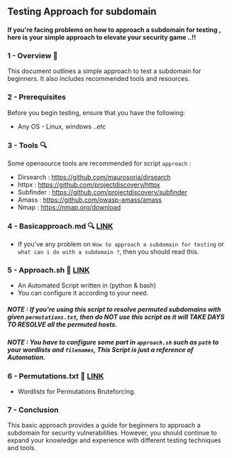 
## Testing Approach for subdomain

#### If you're facing problems on how to approach a subdomain for testing , here is your simple approach to elevate your security game ..!!

### 1 - Overview 📝
This document outlines a simple approach to test a subdomain for beginners. It also includes recommended tools and resources.

### 2 - Prerequisites
Before you begin testing, ensure that you have the following:

- Any OS - Linux, windows ..etc
 
### 3 - Tools 🔍
Some opensource tools are recommended for script `approach` :
 - Dirsearch : https://github.com/maurosoria/dirsearch
 - httpx : https://github.com/projectdiscovery/httpx
 - Subfinder : https://github.com/projectdiscovery/subfinder
 - Amass : https://github.com/owasp-amass/amass
 - Nmap : https://nmap.org/download

### 4 - Basicapproach.md 🔍 [LINK](https://github.com/prakhar0x01/approach/blob/main/basic_approach.md)
 - If you've any problem on `How to approach a subdomain for testing` or `what can i do with a subdomain ?`, then you should read this.

### 5 - Approach.sh 🤖 [LINK](https://github.com/prakhar0x01/approach/blob/main/approach)
 - An Automated Script written in (python & bash)
 - You can configure it according to your need.
##### NOTE : If you're using this script to resolve permuted subdomains with given `permutations.txt`, then *do NOT* use this script as it will TAKE DAYS TO RESOLVE all the permuted hosts.
##### NOTE : You have to configure some part in `approach.sh` such as `path` to your wordlists and `filenames`, This Script is just a reference of Automation.

### 6 - Permutations.txt 📃 [LINK](https://github.com/prakhar0x01/approach/blob/main/permutations.txt)
 - Wordlists for Permutations Bruteforcing.

### 7 - Conclusion
This basic approach provides a guide for beginners to approach a subdomain for security vulnerabilities. However, you should continue to expand your knowledge and experience with different testing techniques and tools.
